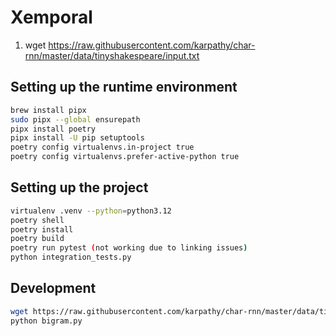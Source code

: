 # Xemporal

1. wget https://raw.githubusercontent.com/karpathy/char-rnn/master/data/tinyshakespeare/input.txt

## Setting up the runtime environment

```bash
brew install pipx
sudo pipx --global ensurepath
pipx install poetry
pipx install -U pip setuptools
poetry config virtualenvs.in-project true
poetry config virtualenvs.prefer-active-python true
```

## Setting up the project

```bash
virtualenv .venv --python=python3.12
poetry shell
poetry install
poetry build
poetry run pytest (not working due to linking issues)
python integration_tests.py
```

## Development

```bash
wget https://raw.githubusercontent.com/karpathy/char-rnn/master/data/tinyshakespeare/input.txt
python bigram.py
```